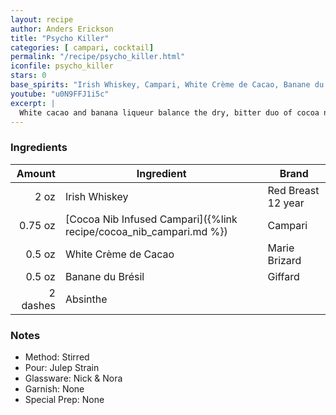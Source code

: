 ```yaml
---
layout: recipe
author: Anders Erickson
title: "Psycho Killer"
categories: [ campari, cocktail]
permalink: "/recipe/psycho_killer.html"
iconfile: psycho_killer
stars: 0
base_spirits: "Irish Whiskey, Campari, White Crème de Cacao, Banane du Brésil"
youtube: "u0N9FFJ1i5c"
excerpt: |
  White cacao and banana liqueur balance the dry, bitter duo of cocoa nibs and Campari in this elegant Irish whiskey cocktail from The Dead Rabbit.
---
```


### Ingredients

|   Amount | Ingredient                                                         | Brand              |
| -------: | ------------------------------------------------------------------ | ------------------ |
|     2 oz | Irish Whiskey                                                      | Red Breast 12 year |
|  0.75 oz | [Cocoa Nib Infused Campari]({%link recipe/cocoa_nib_campari.md %}) | Campari            |
|   0.5 oz | White Crème de Cacao                                               | Marie Brizard      |
|   0.5 oz | Banane du Brésil                                                   | Giffard            |
| 2 dashes | Absinthe                                                           |

### Notes

- Method: Stirred
- Pour: Julep Strain
- Glassware: Nick & Nora
- Garnish: None
- Special Prep: None
